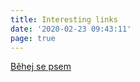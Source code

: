 ```yaml
---
title: Interesting links
date: '2020-02-23 09:43:11'
page: true
---
```

[Běhej se psem](www.behejsepsem.cz)
